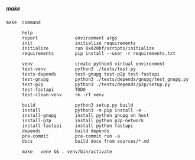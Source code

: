 ##### [make](https://www.gnu.org/software/make/)
 	make  command
 	
 	      help
 	      report              environment args
 	      init                initialize requirements
 	      initialize          run 0x020bf/scripts/initialize
 	      requirements        pip install --user -r requirements.txt
 	
 	      venv                create python3 virtual environment
 	      test-venv           python3 ./tests/test.py
 	      tests-depends       test-gnupg test-p2p test-fastapi
 	      test-gnupg          python3 ./tests/depends/gnupg/test_gnupg.py
 	      test-p2p            python3 ./tests/depends/p2p/setup.py
 	      test-fastapi        TODO
 	      test-clean-venv     rm -rf venv
 	
 	      build               python3 setup.py build
 	      install             python3 -m pip install -e .
 	      install-gnupg       install python gnupg on host
 	      install-p2p         install python p2p-network
 	      install-fastapi     install python fastapi
 	      depends             build depends
 	      pre-commit          pre-commit run -a
 	      docs                build docs from sources/*.md
 	
 	      make   venv && . venv/bin/activate
